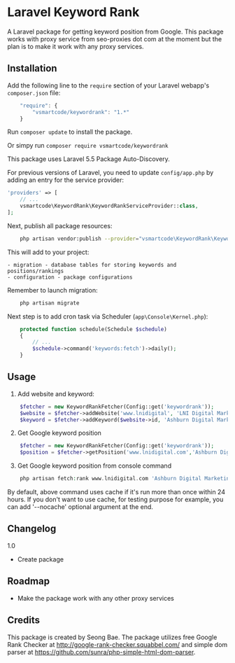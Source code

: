 Laravel Keyword Rank
=======================

A Laravel package for getting keyword position from Google.  This package works with proxy service from seo-proxies dot com at the moment but the plan is to make it work with any proxy services.

Installation
------------

Add the following line to the `require` section of your Laravel webapp's `composer.json` file:

```javascript
    "require": {
        "vsmartcode/keywordrank": "1.*"
    }
```

Run `composer update` to install the package.

Or simpy run `composer require vsmartcode/keywordrank`

This package uses Laravel 5.5 Package Auto-Discovery.

For previous versions of Laravel, you need to update `config/app.php` by adding an entry for the service provider:

```php
'providers' => [
    // ...
    vsmartcode\KeywordRank\KeywordRankServiceProvider::class,
];
```

Next, publish all package resources:

```bash
    php artisan vendor:publish --provider="vsmartcode\KeywordRank\KeywordRankServiceProvider"
```

This will add to your project:

    - migration - database tables for storing keywords and positions/rankings
    - configuration - package configurations

Remember to launch migration: 

```bash
    php artisan migrate
```

Next step is to add cron task via Scheduler (`app\Console\Kernel.php`):

```php
    protected function schedule(Schedule $schedule)
    {
    	// ...
        $schedule->command('keywords:fetch')->daily();
    }
```

Usage
------

1) Add website and keyword:

```php	
    $fetcher = new KeywordRankFetcher(Config::get('keywordrank'));
    $website = $fetcher->addWebsite('www.lnidigital', 'LNI Digital Marketing', 1);  // last parameter is user id
    $keyword = $fetcher->addKeyword($website->id, 'Ashburn Digital Marketing', 1); // last parameter is user id
```

2) Get Google keyword position

```php
    $fetcher = new KeywordRankFetcher(Config::get('keywordrank'));
    $position = $fetcher->getPosition('www.lnidigital.com','Ashburn Digital Marketing',true);
```

3) Get Google keyword position from console command

```php
    php artisan fetch:rank www.lnidigital.com 'Ashburn Digital Marketing'
```

By default, above command uses cache if it's run more than once within 24 hours.  If you don't want to use cache, for testing purpose for example, you can add '--nocache' optional argument at the end.

Changelog
---------

1.0
- Create package

Roadmap
-------
- Make the package work with any other proxy services

Credits
-------

This package is created by Seong Bae.  The package utilizes free Google Rank Checker at http://google-rank-checker.squabbel.com/ and simple dom parser at https://github.com/sunra/php-simple-html-dom-parser.
